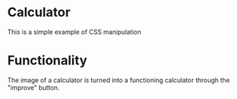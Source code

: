 # Calculator
This is a simple example of CSS manipulation
# Functionality
The image of a calculator is turned into a functioning calculator through the "improve" button.